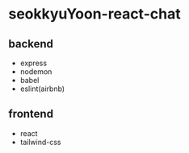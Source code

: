 # seokkyuYoon-react-chat
## backend
- express
- nodemon
- babel
- eslint(airbnb)

## frontend
- react
- tailwind-css

